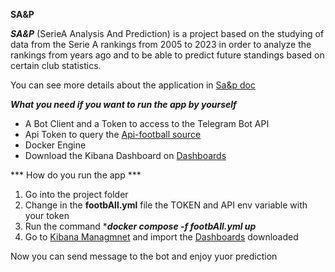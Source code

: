 **SA&P**

***SA&P*** (SerieA Analysis And Prediction) 
is a project based on the studying of data from the Serie A rankings from 2005 to 2023 in order to analyze the rankings from years ago and to be able to 
predict future standings based on certain club statistics.

You can see more details about the application in [Sa&p doc](https://github.com/lorenzodidomenic/AllAboutFootball/blob/main/docs/Presentation.ipynb)

***What you need if you want to run the app by yourself***

- A Bot Client and a Token to access to the Telegram Bot API 
- Api Token to query the [Api-football source](https://www.api-football.com/)
- Docker Engine
- Download the Kibana Dashboard on [Dashboards](https://github.com/lorenzodidomenic/AllAboutFootball/blob/main/DASHBOARD.ndjson)

*** How do you run the app ***

1) Go into the project folder
2) Change in the **footbAll.yml** file the TOKEN and API env variable with your token 
3) Run the command ****docker compose -f footbAll.yml up***
4) Go to [Kibana Managmnet](http://localhost:5601/app/management/kibana/objects) and import the [Dashboards](https://github.com/lorenzodidomenic/AllAboutFootball/blob/main/DASHBOARD.ndjson) downloaded

Now you can send message to the bot and enjoy yuor prediction 



   
